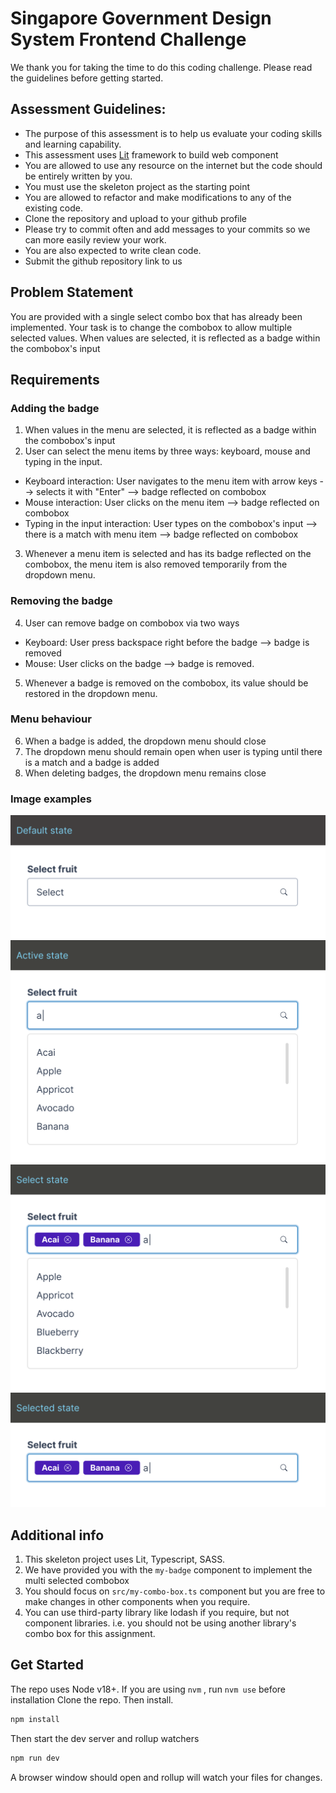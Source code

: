# Singapore Government Design System Frontend Challenge

We thank you for taking the time to do this coding challenge. Please read the guidelines before getting started.

## Assessment Guidelines:

- The purpose of this assessment is to help us evaluate your coding skills and learning capability.
- This assessment uses [Lit](https://lit.dev/) framework to build web component
- You are allowed to use any resource on the internet but the code should be entirely written by you. 
- You must use the skeleton project as the starting point 
- You are allowed to refactor and make modifications to any of the existing code. 
- Clone the repository and upload to your github profile
- Please try to commit often and add messages to your commits so we can more easily review your work.
- You are also expected to write clean code.
- Submit the github repository link to us


## Problem Statement 

You are provided with a single select combo box that has already been implemented. Your task is to change the combobox to allow multiple selected values.
When values are selected, it is reflected as a badge within the combobox's input

## Requirements 

### Adding the badge 
1. When values in the menu are selected, it is reflected as a badge within the combobox's input 
2. User can select the menu items by three ways: keyboard, mouse and typing in the input. 
  - Keyboard interaction: User navigates to the menu item with arrow keys --> selects it with "Enter" --> badge reflected on combobox 
  - Mouse interaction: User clicks on the menu item --> badge reflected on combobox  
  - Typing in the input interaction: User types on the combobox's input --> there is a match with menu item --> badge reflected on combobox  
3. Whenever a menu item is selected and has its badge reflected on the combobox, the menu item is also removed temporarily from the dropdown menu. 

### Removing the badge 
4. User can remove badge on combobox via two ways 
  - Keyboard: User press backspace right before the badge --> badge is removed
  - Mouse: User clicks on the badge --> badge is removed. 
5. Whenever a badge is removed on the combobox, its value should be restored in the dropdown menu. 

### Menu behaviour 
6. When a badge is added, the dropdown menu should close 
7. The dropdown menu should remain open when user is typing until there is a match and a badge is added
8. When deleting badges, the dropdown menu remains close 

### Image examples
![combobox-1](./img/combobox-1.png)
![combobox-2](./img/combobox-2.png)
![combobox-3](./img/combobox-3.png)
![combobox-4](./img/combobox-4.png)

## Additional info
1. This skeleton project uses Lit, Typescript, SASS. 
2. We have provided you with the `my-badge` component to implement the multi selected combobox
3. You should focus on `src/my-combo-box.ts` component but you are free to make changes in other components when you require.
4. You can use third-party library like lodash if you require, but not component libraries. i.e. you should not be using another library's combo box for this assignment.

## Get Started

The repo uses Node v18+. If you are using `nvm` , run `nvm use` before installation
Clone the repo. Then install.

```bash
npm install
```

Then start the dev server and rollup watchers

```bash
npm run dev
```

A browser window should open and rollup will watch your files for changes.